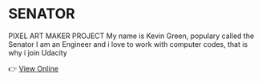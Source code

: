 # SENATOR
PIXEL ART MAKER PROJECT
My name is Kevin Green, populary called the Senator
I am an Engineer and i love to work with computer codes, that is why i join Udacity

<p>
<g-emoji class="g-emoji" alias="point_right" fallback-src="https://assets-cdn.github.com/images/icons/emoji/unicode/1f449.png">👉</g-emoji>
<a href= "https://github.com/Osaruchi/SENATOR.git/"rel="nofollow">View Online</a>
</p>


